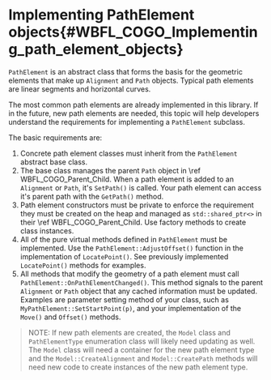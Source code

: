 # Implementing PathElement objects{#WBFL_COGO_Implementing_path_element_objects}
`PathElement` is an abstract class that forms the basis for the geometric elements that make up `Alignment` and `Path` objects. Typical path elements are linear segments and horizontal curves.

The most common path elements are already implemented in this library. If in the future, new path elements are needed, this topic will help developers understand the requirements for implementing a `PathElement` subclass.

The basic requirements are:
1. Concrete path element classes must inherit from the `PathElement` abstract base class.
2. The base class manages the parent `Path` object in \ref WBFL_COGO_Parent_Child. When a path element is added to an `Alignment` or `Path`, it's `SetPath()` is called. Your path element can access it's parent path with the `GetPath()` method.
3. Path element constructors must be private to enforce the requirement they must be created on the heap and managed as `std::shared_ptr<>` in their \ref WBFL_COGO_Parent_Child. Use factory methods to create class instances.
4. All of the pure virtual methods defined in `PathElement` must be implemented. Use the `PathElement::AdjustOffset()` function in the implementation of `LocatePoint()`. See previously implemented `LocatePoint()` methods for examples.
5. All methods that modify the geometry of a path element must call `PathElement::OnPathElementChanged()`. This method signals to the parent `Alignment` or `Path` object that any cached information must be updated. Examples are parameter setting method of your class, such as `MyPathElement::SetStartPoint(p)`, and your implementation of the `Move()` and `Offset()` methods.

> NOTE: If new path elements are created, the `Model` class and `PathElementType` enumeration class will likely need updating as well. The `Model` class will need a container for the new path element type and the `Model::CreateAlignment` and `Model::CreatePath` methods will need new code to create instances of the new path element type.
